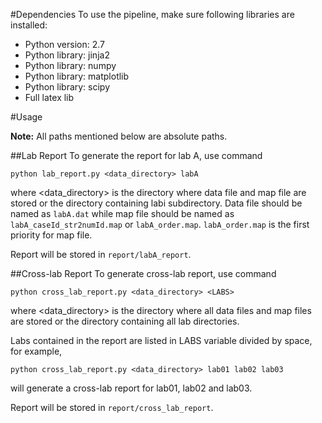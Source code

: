 #Dependencies
To use the pipeline, make sure following libraries are installed:

- Python version: 2.7
- Python library: jinja2
- Python library: numpy
- Python library: matplotlib
- Python library: scipy
- Full latex lib

#Usage

**Note:** All paths mentioned below are absolute paths.

##Lab Report
To generate the report for lab A, use command

```
python lab_report.py <data_directory> labA
```
where <data_directory> is the directory where data file and map file are stored or the directory containing labi subdirectory. Data file should be named as ```labA.dat``` while map file should be named as ```labA_caseId_str2numId.map``` or ```labA_order.map```. ```labA_order.map``` is the first priority for map file.

Report will be stored in ```report/labA_report```.

##Cross-lab Report
To generate cross-lab report, use command

```
python cross_lab_report.py <data_directory> <LABS>
```
where <data_directory> is the directory where all data files and map files are stored or the directory containing all lab directories.

Labs contained in the report are listed in LABS variable divided by space, for example,

```
python cross_lab_report.py <data_directory> lab01 lab02 lab03
```
will generate a cross-lab report for lab01, lab02 and lab03.

Report will be stored in ```report/cross_lab_report```.